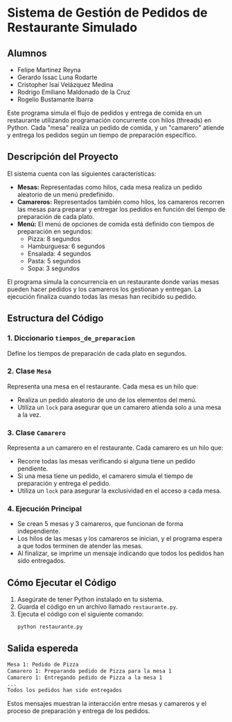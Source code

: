 # Sistema de Gestión de Pedidos de Restaurante Simulado

## Alumnos 
 - Felipe Martinez Reyna
 - Gerardo Issac Luna Rodarte
 - Cristopher Isaí Velázquez Medina
 - Rodrigo Emiliano Maldonado de la Cruz
 -  Rogelio Bustamante Ibarra
 
Este programa simula el flujo de pedidos y entrega de comida en un restaurante utilizando programación concurrente con hilos (threads) en Python. Cada "mesa" realiza un pedido de comida, y un "camarero" atiende y entrega los pedidos según un tiempo de preparación específico.

## Descripción del Proyecto

El sistema cuenta con las siguientes características:

- **Mesas:** Representadas como hilos, cada mesa realiza un pedido aleatorio de un menú predefinido.
- **Camareros:** Representados también como hilos, los camareros recorren las mesas para preparar y entregar los pedidos en función del tiempo de preparación de cada plato.
- **Menú:** El menú de opciones de comida está definido con tiempos de preparación en segundos:
  - Pizza: 8 segundos
  - Hamburguesa: 6 segundos
  - Ensalada: 4 segundos
  - Pasta: 5 segundos
  - Sopa: 3 segundos

El programa simula la concurrencia en un restaurante donde varias mesas pueden hacer pedidos y los camareros los gestionan y entregan. La ejecución finaliza cuando todas las mesas han recibido su pedido.

## Estructura del Código

### 1. Diccionario `tiempos_de_preparacion`

Define los tiempos de preparación de cada plato en segundos.

### 2. Clase `Mesa`

Representa una mesa en el restaurante. Cada mesa es un hilo que:
- Realiza un pedido aleatorio de uno de los elementos del menú.
- Utiliza un `lock` para asegurar que un camarero atienda solo a una mesa a la vez.

### 3. Clase `Camarero`

Representa a un camarero en el restaurante. Cada camarero es un hilo que:
- Recorre todas las mesas verificando si alguna tiene un pedido pendiente.
- Si una mesa tiene un pedido, el camarero simula el tiempo de preparación y entrega el pedido.
- Utiliza un `lock` para asegurar la exclusividad en el acceso a cada mesa.

### 4. Ejecución Principal

- Se crean 5 mesas y 3 camareros, que funcionan de forma independiente.
- Los hilos de las mesas y los camareros se inician, y el programa espera a que todos terminen de atender las mesas.
- Al finalizar, se imprime un mensaje indicando que todos los pedidos han sido entregados.

## Cómo Ejecutar el Código

1. Asegúrate de tener Python instalado en tu sistema.
2. Guarda el código en un archivo llamado `restaurante.py`.
3. Ejecuta el código con el siguiente comando:
   ```bash
   python restaurante.py
   ```

## Salida espereda

```bash
Mesa 1: Pedido de Pizza
Camarero 1: Preparando pedido de Pizza para la mesa 1
Camarero 1: Entregando pedido de Pizza a la mesa 1
...
Todos los pedidos han sido entregados
```
Estos mensajes muestran la interacción entre mesas y camareros y el proceso de preparación y entrega de los pedidos.

